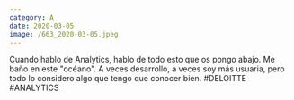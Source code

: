 ```yaml
--- 
category: A 
date: 2020-03-05 
image: /663_2020-03-05.jpeg 
--- 
```


Cuando hablo de Analytics, hablo de todo esto que os pongo abajo. Me baño en este "océano". A veces desarrollo, a veces soy más usuaria, pero todo lo considero algo que tengo que conocer bien. #DELOITTE #ANALYTICS